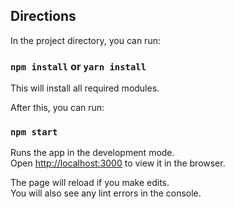 ## Directions

In the project directory, you can run:

### `npm install` or `yarn install`

This will install all required modules.<br />

After this, you can run:

### `npm start`

Runs the app in the development mode.<br />
Open [http://localhost:3000](http://localhost:3000) to view it in the browser.

The page will reload if you make edits.<br />
You will also see any lint errors in the console.


